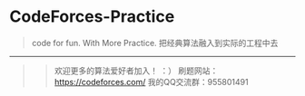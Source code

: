 # CodeForces-Practice
> code for fun.  With More Practice. 
> 把经典算法融入到实际的工程中去
--- 
>> 欢迎更多的算法爱好者加入！ ：） 
>> 刷题网站： https://codeforces.com/
> 我的QQ交流群：955801491
